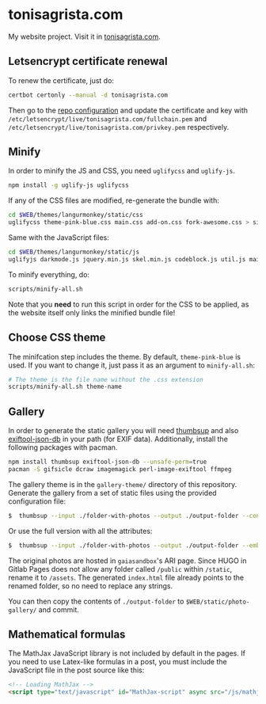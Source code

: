 tonisagrista.com
================

My website project. Visit it in [tonisagrista.com](https://tonisagrista.com).

Letsencrypt certificate renewal
-------------------------------

To renew the certificate, just do:

```bash
certbot certonly --manual -d tonisagrista.com
```

Then go to the [repo configuration](https://gitlab.com/jumpinglangur/jumpinglangur.gitlab.io/pages)
and update the certificate and key with `/etc/letsencrypt/live/tonisagrista.com/fullchain.pem` and
`/etc/letsencrypt/live/tonisagrista.com/privkey.pem` respectively.

Minify
------

In order to minify the JS and CSS, you need `uglifycss` and `uglify-js`.

```bash
npm install -g uglify-js uglifycss
```

If any of the CSS files are modified, re-generate the bundle with:

```bash
cd $WEB/themes/langurmonkey/static/css
uglifycss theme-pink-blue.css main.css add-on.css fork-awesome.css > site-bundle.css
```

Same with the JavaScript files:

```bash
cd $WEB/themes/langurmonkey/static/js
uglifyjs darkmode.js jquery.min.js skel.min.js codeblock.js util.js main.js > site-bundle.js
```

To minify everything, do:

```bash
scripts/minify-all.sh
```

Note that you **need** to run this script in order for the CSS to be applied, as the website itself only links the minified bundle file!

Choose CSS theme
----------------

The minifcation step includes the theme. By default, `theme-pink-blue` is used. If you want to change it, just pass it as an argument to `minify-all.sh`:

```bash
# The theme is the file name without the .css extension
scripts/minify-all.sh theme-name
```

Gallery
-------

In order to generate the static gallery you will need [thumbsup](https://thumbsup.github.io) and also [exiftool-json-db](https://github.com/thumbsup/exiftool-json-db) in your path (for EXIF data). Additionally, install the following packages with pacman.

```bash
npm install thumbsup exiftool-json-db --unsafe-perm=true
pacman -S gifsicle dcraw imagemagick perl-image-exiftool ffmpeg
```

The gallery theme is in the ``gallery-theme/`` directory of this repository. Generate the gallery from a set of static files using the provided configuration file:

```bash
$  thumbsup --input ./folder-with-photos --output ./output-folder --config $WEB/thubmsup-config.json
```

Or use the full version with all the attributes:

```bash
$  thumbsup --input ./folder-with-photos --output ./output-folder --embed-exif --title "Toni Sagrista Selles - Photo gallery" --theme-path $WEB/gallery-theme --photo-preview link --photo-download link --link-prefix "http://wwwstaff.ari.uni-heidelberg.de/gaiasandbox/personal/images/gallery/" --sort-albums-by end-date --sort-albums-direction desc --sort-media-direction desc
```

The original photos are hosted in `gaiasandbox`'s ARI page.
Since HUGO in Gitlab Pages does not allow any folder called `/public` within `/static`, rename it to `/assets`. The generated `index.html` file already points to the renamed folder, so no need to replace any strings.

You can then copy the contents of ``./output-folder`` to ``$WEB/static/photo-gallery/`` and commit.

Mathematical formulas
---------------------

The MathJax JavaScript library is not included by default in the pages. If you need to use Latex-like formulas in a post, you must include the JavaScript file in the post source like this:

```html
<!-- Loading MathJax -->
<script type="text/javascript" id="MathJax-script" async src="/js/mathjax3.js"></script>
```
